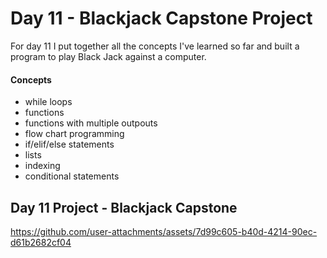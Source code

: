 # Day 11 - Blackjack Capstone Project

For day 11 I put together all the concepts I've learned so far and built a program to play Black Jack against a computer. 

#### Concepts
* while loops
* functions
* functions with multiple outpouts
* flow chart programming
* if/elif/else statements
* lists
* indexing
* conditional statements

## Day 11 Project - Blackjack Capstone



https://github.com/user-attachments/assets/7d99c605-b40d-4214-90ec-d61b2682cf04




